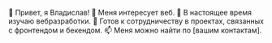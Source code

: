 👋 Привет, я Владислав!
👀 Меня интересует веб.
🌱 В настоящее время изучаю вебразработки.
💞️ Готов к сотрудничеству в проектах, связанных с фронтендом и бекендом.
📫 Меня можно найти по [вашим контактам].
<!---
Vladislav-Yasuo/Vladislav-Yasuo is a ✨ special ✨ repository because its `README.md` (this file) appears on your GitHub profile.
You can click the Preview link to take a look at your changes.
--->
